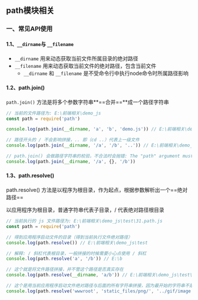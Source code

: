 ## path模块相关

### 一、常见API使用

#### 1.1、`__dirname`与 `__filename`

- `__dirname`  用来动态获取当前文件所属目录的绝对路径 
- `__filename` 用来动态获取当前文件的绝对路径，包含当前文件
  - `__dirname` 和 `__filename` 是不受命令行中执行node命令时所属路径影响

#### 1.2、path.join()

`path.join()` 方法是将多个参数字符串**==合并==**成一个路径字符串

```js
// 当前的文件路径为: E:\前端相关\demo_js
const path = require('path')

console.log(path.join(__dirname, 'a', 'b', 'demo.js')) // E:\前端相关\demo_js\test\a\b\demo.js

// 路径开头的 / 不会影响拼接，.. 即（cd ..）代表上一级文件
console.log(path.join(__dirname, '/a', '/b', '..')) // E:\前端相关\demo_js\test\a

// path.join() 会做路径字符串的校验，不合法时会抛错: The "path" argument must be of type string. Received an instance of Object
console.log(path.join(__dirname, '/a', {}, '/b'))
```

#### 1.3、path.resolve()

path.resolve() 方法是以程序为根目录，作为起点，根据参数解析出一个==绝对路径==

 以应用程序为根目录，普通字符串代表子目录，/ 代表绝对路径根目录

```js
// 当前执行的 js 文件路径为: E:\前端相关\demo_js\test\31.path.js
const path = require('path')

// 得到应用程序启动文件的目录（得到当前执行文件绝对路径）
console.log(path.resolve()) // E:\前端相关\demo_js\test

// 解释: / 斜杠代表根目录，一般拼接的时候需要小心点使用 / 斜杠
console.log(path.resolve('a', '/b')) // E:\b

// 这个就是将文件路径拼接，并不管这个路径是否真实存在
console.log(path.resolve(__dirname, 'a/b')) // E:\前端相关\demo_js\test\a\b

// 这个是用当前应用程序启动文件绝对路径与后面的所有字符串拼接，因为最开始的字符串不是以 / 开头的，.. 也是代表上一级目录
console.log(path.resolve('wwwroot', 'static_files/png/', '../gif/image.gif')) // E:\前端相关\demo_js\test\wwwroot\static_files\gif\image.gif
```

